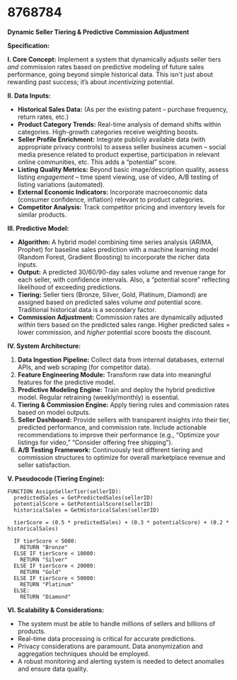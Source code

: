 # 8768784

**Dynamic Seller Tiering & Predictive Commission Adjustment**

**Specification:**

**I. Core Concept:** Implement a system that dynamically adjusts seller tiers *and* commission rates based on predictive modeling of future sales performance, going beyond simple historical data.  This isn't just about rewarding past success; it’s about *incentivizing* potential.

**II. Data Inputs:**

*   **Historical Sales Data:** (As per the existing patent – purchase frequency, return rates, etc.)
*   **Product Category Trends:** Real-time analysis of demand shifts within categories.  High-growth categories receive weighting boosts.
*   **Seller Profile Enrichment:**  Integrate publicly available data (with appropriate privacy controls) to assess seller business acumen – social media presence related to product expertise, participation in relevant online communities, etc.  This adds a “potential” score.
*   **Listing Quality Metrics:**  Beyond basic image/description quality, assess listing *engagement* – time spent viewing, use of video, A/B testing of listing variations (automated).
*   **External Economic Indicators:**  Incorporate macroeconomic data (consumer confidence, inflation) relevant to product categories.
*   **Competitor Analysis:** Track competitor pricing and inventory levels for similar products.

**III. Predictive Model:**

*   **Algorithm:** A hybrid model combining time series analysis (ARIMA, Prophet) for baseline sales prediction with a machine learning model (Random Forest, Gradient Boosting) to incorporate the richer data inputs.
*   **Output:**  A predicted 30/60/90-day sales volume and revenue range for each seller, with confidence intervals.  Also, a “potential score” reflecting likelihood of exceeding predictions.
*   **Tiering:** Seller tiers (Bronze, Silver, Gold, Platinum, Diamond) are assigned based on predicted sales volume *and* potential score.  Traditional historical data is a secondary factor.
*   **Commission Adjustment:**  Commission rates are dynamically adjusted *within* tiers based on the predicted sales range.  Higher predicted sales = lower commission, and *higher* potential score boosts the discount.

**IV. System Architecture:**

1.  **Data Ingestion Pipeline:**  Collect data from internal databases, external APIs, and web scraping (for competitor data).
2.  **Feature Engineering Module:**  Transform raw data into meaningful features for the predictive model.
3.  **Predictive Modeling Engine:**  Train and deploy the hybrid predictive model.  Regular retraining (weekly/monthly) is essential.
4.  **Tiering & Commission Engine:**  Apply tiering rules and commission rates based on model outputs.
5.  **Seller Dashboard:**  Provide sellers with transparent insights into their tier, predicted performance, and commission rate.  Include actionable recommendations to improve their performance (e.g., “Optimize your listings for video,” “Consider offering free shipping”).
6.  **A/B Testing Framework:** Continuously test different tiering and commission structures to optimize for overall marketplace revenue and seller satisfaction.

**V. Pseudocode (Tiering Engine):**

```
FUNCTION AssignSellerTier(sellerID):
  predictedSales = GetPredictedSales(sellerID)
  potentialScore = GetPotentialScore(sellerID)
  historicalSales = GetHistoricalSales(sellerID)

  tierScore = (0.5 * predictedSales) + (0.3 * potentialScore) + (0.2 * historicalSales)

  IF tierScore < 5000:
    RETURN "Bronze"
  ELSE IF tierScore < 10000:
    RETURN "Silver"
  ELSE IF tierScore < 20000:
    RETURN "Gold"
  ELSE IF tierScore < 50000:
    RETURN "Platinum"
  ELSE:
    RETURN "Diamond"
```

**VI. Scalability & Considerations:**

*   The system must be able to handle millions of sellers and billions of products.
*   Real-time data processing is critical for accurate predictions.
*   Privacy considerations are paramount.  Data anonymization and aggregation techniques should be employed.
*   A robust monitoring and alerting system is needed to detect anomalies and ensure data quality.